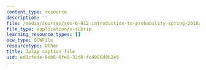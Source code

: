 ```yaml
---
content_type: resource
description: ''
file: /media/courses/res-6-012-introduction-to-probability-spring-2018/ed1cfede9eb66fe632d8fc4996d9b2e5_GARQ31BrKQA.srt
file_type: application/x-subrip
learning_resource_types: []
ocw_type: OCWFile
resourcetype: Other
title: 3play caption file
uid: ed1cfede-9eb6-6fe6-32d8-fc4996d9b2e5
---
```

